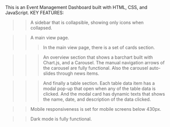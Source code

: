 This is an Event Management Dashboard built with HTML, CSS, and JavaScript.
KEY FEATURES:
>> A sidebar that is collapsible, showing only icons when collapsed.

>> A main view page.
  >>> In the main view page, there is a set of cards section.

  >>> An overview section that shows a barchart built with Chart.js, and a Carousel. The manual navigation arrows of the carousel are fully functional. Also the carousel auto-slides through news items.
  
  >>> And finally a table section. Each table data item has a modal pop-up that open when any of the table data is clicked. And the modal card has dynamic texts that shows the name, date, and description of the data clicked.

>> Mobile responsiveness is set for mobile screens below 430px.

>> Dark mode is fully functional.
